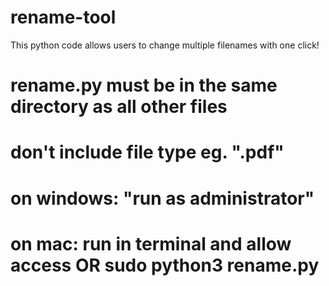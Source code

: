 # rename-tool
This python code allows users to change multiple filenames with one click!
# rename.py must be in the same directory as all other files
# don't include file type eg. ".pdf"
# on windows: "run as administrator"
# on mac: run in terminal and allow access OR sudo python3 rename.py
